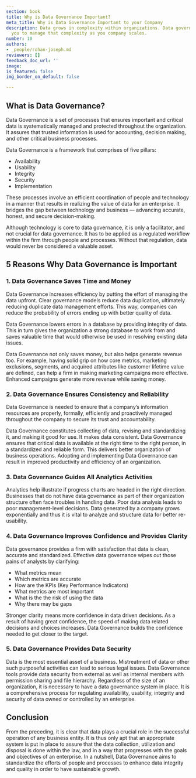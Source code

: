 ```yaml
---
section: book
title: Why is Data Governance Important?
meta_title: Why is Data Governance Important to your Company
description: Data grows in complexity within organizations. Data governance allows
  you to manage that complexity as you company scales.
number: 10
authors:
- _people/rohan-joseph.md
reviewers: []
feedback_doc_url: ''
image: 
is_featured: false
img_border_on_default: false

---
```

## What is Data Governance?

Data Governance is a set of processes that ensures important and critical data is systematically managed and protected throughout the organization. It assures that trusted information is used for accounting, decision making, and other critical business processes.

Data Governance is a framework that comprises of five pillars:

* Availability
* Usability
* Integrity
* Security
* Implementation

These processes involve an efficient coordination of people and technology in a manner that results in realizing the value of data for an enterprise. It bridges the gap between technology and business — advancing accurate, honest, and secure decision-making.

Although technology is core to data governance, it is only a facilitator, and not crucial for data governance. It has to be applied as a regulated workflow within the firm through people and processes. Without that regulation, data would never be considered a valuable asset.

## 5 Reasons Why Data Governance is Important

### 1. Data Governance Saves Time and Money

Data Governance increases efficiency by putting the effort of managing the data upfront. Clear governance models reduce data duplication, ultimately reducing duplicate data management efforts. This way, companies can reduce the probability of errors ending up with better quality of data.

Data Governance lowers errors in a database by providing integrity of data. This in turn gives the organization a strong database to work from and saves valuable time that would otherwise be used in resolving existing data issues.

Data Governance not only saves money, but also helps generate revenue too. For example, having solid grip on how core metrics, marketing exclusions, segments, and acquired attributes like customer lifetime value are defined, can help a firm in making marketing campaigns more effective. Enhanced campaigns generate more revenue while saving money.

### 2. Data Governance Ensures Consistency and Reliability

Data Governance is needed to ensure that a company’s information resources are properly, formally, efficiently and proactively managed throughout the company to secure its trust and accountability.  

Data Governance constitutes collecting of data, revising and standardizing it, and making it good for use. It makes data consistent. Data Governance ensures that critical data is available at the right time to the right person, in a standardized and reliable form. This delivers better organization of business operations. Adopting and implementing Data Governance can result in improved productivity and efficiency of an organization.

### 3. Data Governance Guides All Analytics Activities

Analytics help illustrate if progress charts are headed in the right direction. Businesses that do not have data governance as part of their organization structure often face troubles in handling data. Poor data analysis leads to poor management-level decisions. Data generated by a company grows exponentially and thus it is vital to analyze and structure data for better re-usability.

### 4. Data Governance Improves Confidence and Provides Clarity

Data governance provides a firm with satisfaction that data is clean, accurate and standardized. Effective data governance wipes out those pains of analysts by clarifying:

* What metrics mean
* Which metrics are accurate
* How are the KPIs (Key Performance Indicators)
* What metrics are most important
* What is the the risk of using the data
* Why there may be gaps

Stronger clarity means more confidence in data driven decisions. As a result of having great confidence, the speed of making data related decisions and choices increases. Data Governance builds the confidence needed to get closer to the target.

### 5. Data Governance Provides Data Security

Data is the most essential asset of a business. Mistreatment of data or other such purposeful activities can lead to serious legal issues. Data Governance tools provide data security from external as well as internal members with permission sharing and file hierarchy. Regardless of the size of an organization, it is necessary to have a data governance system in place. It is a comprehensive process for regulating availability, usability, integrity and security of data owned or controlled by an enterprise.

## Conclusion

From the preceding, it is clear that data plays a crucial role in the successful operation of any business entity. It is thus only apt that an appropriate system is put in place to assure that the data collection, utilization and disposal is done within the law, and in a way that progresses with the goals and objectives of an enterprise. In a nutshell, Data Governance aims to standardize the efforts of people and processes to enhance data integrity and quality in order to have sustainable growth.
